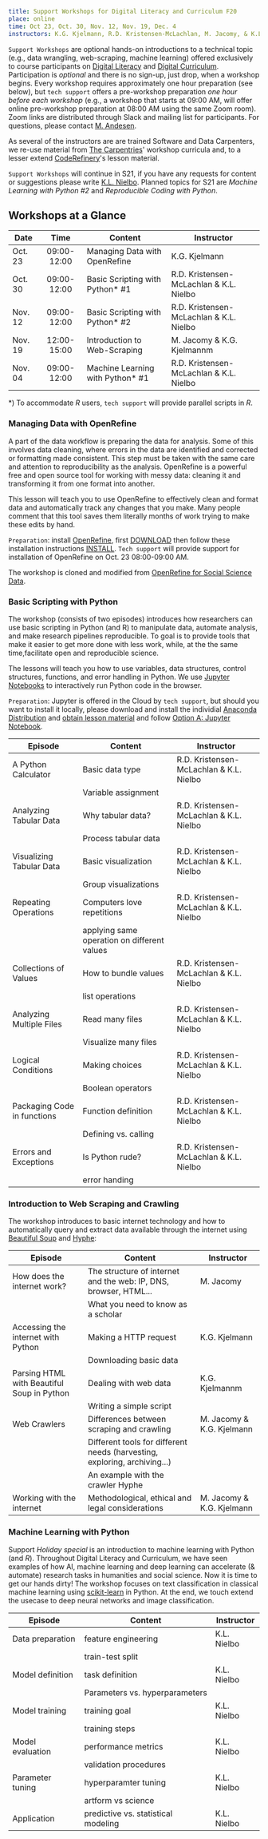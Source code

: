 ```yaml
title: Support Workshops for Digital Literacy and Curriculum F20
place: online
time: Oct 23, Oct. 30, Nov. 12, Nov. 19, Dec. 4
instructors: K.G. Kjelmann, R.D. Kristensen-McLachlan, M. Jacomy, & K.L. Nielbo
```

`Support Workshops` are optional hands-on introductions to a technical topic (e.g., data wrangling, web-scraping, machine learning) offered exclusively to course participants on [Digital Literacy](https://dighumlab.org/dl/) and [Digital Curriculum](https://dighumlab.org/dc/). Participation is _optional_ and there is no sign-up, just drop, when a workshop begins. Every workshop requires approximately one hour preparation (see below), but `tech support` offers a pre-workshop preparation _one hour before each workshop_ (e.g., a workshop that starts at 09:00 AM, will offer online pre-workshop preparation at 08:00 AM using the same Zoom room). Zoom links are distributed through Slack and mailing list for participants. For questions, please contact [M. Andesen](mailto:m.andersen@au.dk?subject=[DL2]%20Support%20Workshops%20F20).

As several of the instructors are are trained Software and Data Carpenters, we re-use material from [The Carpentries](https://carpentries.org/)' workshop curricula and, to a lesser extend [CodeRefinery](https://coderefinery.org/)'s lesson material.

`Support Workshops` will continue in S21, if you have any requests for content or suggestions please write [K.L. Nielbo](mailto:kln@cas.au.dk?subject=[DL2]%20Support%20Workshops%20F20). Planned topics for S21 are _Machine Learning with Python #2_ and _Reproducible Coding with Python_.

## Workshops at a Glance ##
| Date    | Time        | Content             | Instructor          |
| ------- |:-----------:|---------------------| ------------------ |
| Oct. 23 | 09:00-12:00 | Managing Data with OpenRefine | K.G. Kjelmann |
| Oct. 30 | 09:00-12:00 | Basic Scripting with Python* #1 | R.D. Kristensen-McLachlan & K.L. Nielbo |
| Nov. 12 | 09:00-12:00 | Basic Scripting with Python* #2 | R.D. Kristensen-McLachlan & K.L. Nielbo |
| Nov. 19 | 12:00-15:00 | Introduction to Web-Scraping | M. Jacomy & K.G. Kjelmannm |
| Nov. 04 | 09:00-12:00 | Machine Learning with Python* #1 | R.D. Kristensen-McLachlan & K.L. Nielbo |

*) To accommodate _R_ users, `tech support` will provide parallel scripts in _R_.

### Managing Data with OpenRefine ###

A part of the data workflow is preparing the data for analysis. Some of this involves data cleaning, where errors in the data are identified and corrected or formatting made consistent. This step must be taken with the same care and attention to reproducibility as the analysis. OpenRefine is a powerful free and open source tool for working with messy data: cleaning it and transforming it from one format into another.

This lesson will teach you to use OpenRefine to effectively clean and format data and automatically track any changes that you make. Many people comment that this tool saves them literally months of work trying to make these edits by hand.

`Preparation`: install [OpenRefine](https://openrefine.org/), first [DOWNLOAD](https://openrefine.org/download.html) then follow these installation instructions [INSTALL](https://datacarpentry.org/openrefine-socialsci/setup.html). `Tech support` will provide support for installation of OpenRefine on Oct. 23 08:00-09:00 AM.

The workshop is cloned and modified from [OpenRefine for Social Science Data](https://datacarpentry.org/openrefine-socialsci/).

### Basic Scripting with Python ###

The workshop (consists of two episodes) introduces how researchers can use basic scripting in Python (and R) to manipulate data, automate analysis, and make research pipelines reproducible. To goal is to provide tools that make it easier to get more done with less work, while, at the the same time,facilitate open and reproducible science.

The lessons will teach you how to use variables, data structures, control structures, functions, and error handling in Python. We use [Jupyter Notebooks](https://jupyter.org/) to interactively run Python code in the browser.   

`Preparation`: Jupyter is offered in the Cloud by `tech support`, but should you want to install it locally, please download and install the individial [Anaconda Distribution](https://www.anaconda.com/products/individual) and [obtain lesson material](https://swcarpentry.github.io/python-novice-inflammation/setup.html) and follow [Option A: Jupyter Notebook](https://swcarpentry.github.io/python-novice-inflammation/setup.html).

| Episode | Content | Instructor |
| ------ |-------| -------|
| A Python Calculator | Basic data type  | R.D. Kristensen-McLachlan & K.L. Nielbo |
|   | Variable assignment  |   |
| Analyzing Tabular Data | Why tabular data?   | R.D. Kristensen-McLachlan & K.L. Nielbo |
|   | Process tabular data  |   |
| Visualizing Tabular Data | Basic visualization | R.D. Kristensen-McLachlan & K.L. Nielbo |
|   | Group visualizations |   |
| Repeating Operations | Computers love repetitions   | R.D. Kristensen-McLachlan & K.L. Nielbo |
|   | applying same operation on different values |   |
| Collections of Values | How to bundle values  | R.D. Kristensen-McLachlan & K.L. Nielbo |
|   | list operations |   |
| Analyzing Multiple Files |  Read many files  | R.D. Kristensen-McLachlan & K.L. Nielbo |
|   | Visualize many files  |   |
| Logical Conditions |  Making choices | R.D. Kristensen-McLachlan & K.L. Nielbo |
|   | Boolean operators |   |
| Packaging Code in functions | Function definition  | R.D. Kristensen-McLachlan & K.L. Nielbo |
|   | Defining vs. calling  |   |
| Errors and Exceptions | Is Python rude?  | R.D. Kristensen-McLachlan & K.L. Nielbo |
|   | error handing  |   |


### Introduction to Web Scraping and Crawling ###

The workshop introduces to basic internet technology and how to automatically query and extract data available through the internet using [Beautiful Soup](https://www.crummy.com/software/BeautifulSoup/) and [Hyphe](https://hyphe.medialab.sciences-po.fr/):

| Episode | Content | Instructor |
| ------ |-------|------------|
| How does the internet work? | The structure of internet and the web: IP, DNS, browser, HTML...   | M. Jacomy |
|  | What you need to know as a scholar   |   |
| Accessing the internet with Python | Making a HTTP request | K.G. Kjelmann |
|  | Downloading basic data |   |
| Parsing HTML with Beautiful Soup in Python | Dealing with web data | K.G. Kjelmannm |
|  | Writing a simple script |   |
| Web Crawlers | Differences between scraping and crawling  | M. Jacomy & K.G. Kjelmann |
|  | Different tools for different needs (harvesting, exploring, archiving...) |   |
|  | An example with the crawler Hyphe |   |
| Working with the internet | Methodological, ethical and legal considerations |  M. Jacomy & K.G. Kjelmann |

### Machine Learning with Python ###

Support _Holiday special_ is an introduction to machine learning with Python (and _R_). Throughout Digital Literacy and Curriculum, we have seen examples of how AI, machine learning and deep learning can accelerate (& automate) research tasks in humanities and social science. Now it is time to get our hands dirty! The workshop focuses on text classification in classical machine learning using [scikit-learn](https://scikit-learn.org/stable/) in Python. At the end, we touch extend the usecase to deep neural networks and image classification.

| Episode | Content | Instructor |
| ------ |-------|------------|
| Data preparation  | feature engineering | K.L. Nielbo |
|  | train-test split  |  |
| Model definition  | task definition | K.L. Nielbo |
|   | Parameters vs. hyperparameters |  |
| Model training  | training goal  | K.L. Nielbo |
|   | training steps  |  |
| Model evaluation  | performance metrics | K.L. Nielbo |
|   | validation procedures  |  |
| Parameter tuning  | hyperparamter tuning  | K.L. Nielbo |
|   | artform vs science  |  |
| Application | predictive vs. statistical modeling | K.L. Nielbo |
